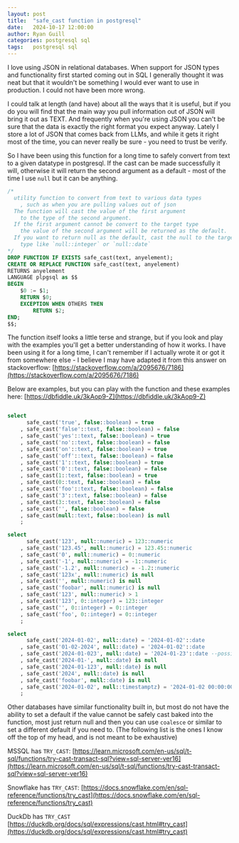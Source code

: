 ```yaml
---
layout: post
title:  "safe_cast function in postgresql"
date:   2024-10-17 12:00:00
author: Ryan Guill
categories: postgresql sql
tags:	postgresql sql
---
```

I love using JSON in relational databases. When support for JSON types and functionality first started coming out in SQL I generally thought it was neat but that it wouldn't be something I would ever want to use in production. I could not have been more wrong.

I could talk at length (and have) about all the ways that it is useful, but if you do you will find that the main way you pull information out of JSON will bring it out as TEXT. And frequently when you're using JSON you can't be sure that the data is exactly the right format you expect anyway. Lately I store a lot of JSON that comes back from LLMs, and while it gets it right most of the time, you can never really be sure - you need to trust be verify.

So I have been using this function for a long time to safely convert from text to a given datatype in postgresql. If the cast can be made successfully it will, otherwise it will return the second argument as a default - most of the time I use `null` but it can be anything.

```sql
/* 
  utility function to convert from text to various data types
    , such as when you are pulling values out of json 
  The function will cast the value of the first argument 
    to the type of the second argument.
  If the first argument cannot be convert to the target type
    the value of the second argument will be returned as the default.
  If you want to return null as the default, cast the null to the target
    type like `null::integer` or `null::date`
*/
DROP FUNCTION IF EXISTS safe_cast(text, anyelement);
CREATE OR REPLACE FUNCTION safe_cast(text, anyelement)
RETURNS anyelement
LANGUAGE plpgsql as $$
BEGIN
    $0 := $1;
    RETURN $0;
    EXCEPTION WHEN OTHERS THEN
        RETURN $2;
END;
$$;
```

The function itself looks a little terse and strange, but if you look and play with the examples you'll get a better understanding of how it works. I have been using it for a long time, I can't remember if I actually wrote it or got it from somewhere else - I believe I may have adapted it from this answer on stackoverflow: [https://stackoverflow.com/a/2095676/7186](https://stackoverflow.com/a/2095676/7186)

Below are examples, but you can play with the function and these examples here: [https://dbfiddle.uk/3kAop9-Z](https://dbfiddle.uk/3kAop9-Z)

```sql

select
	  safe_cast('true', false::boolean) = true
	, safe_cast('false'::text, false::boolean) = false
	, safe_cast('yes'::text, false::boolean) = true
	, safe_cast('no'::text, false::boolean) = false
	, safe_cast('on'::text, false::boolean) = true
	, safe_cast('off'::text, false::boolean) = false
	, safe_cast('1'::text, false::boolean) = true
	, safe_cast('0'::text, false::boolean) = false
	, safe_cast(1::text, false::boolean) = true
	, safe_cast(0::text, false::boolean) = false
	, safe_cast('foo'::text, false::boolean) = false
	, safe_cast('3'::text, false::boolean) = false
	, safe_cast(3::text, false::boolean) = false
	, safe_cast('', false::boolean) = false
	, safe_cast(null::text, false::boolean) is null
	;

select
	  safe_cast('123', null::numeric) = 123::numeric
	, safe_cast('123.45', null::numeric) = 123.45::numeric
	, safe_cast('0', null::numeric) = 0::numeric
	, safe_cast('-1', null::numeric) = -1::numeric
	, safe_cast('-1.2', null::numeric) = -1.2::numeric
	, safe_cast('123x', null::numeric) is null
	, safe_cast('', null::numeric) is null
	, safe_cast('foobar', null::numeric) is null
	, safe_cast('123', null::numeric) > 1
    , safe_cast('123', 0::integer) = 123::integer
	, safe_cast('', 0::integer) = 0::integer
	, safe_cast('foo', 0::integer) = 0::integer
	;

select
	  safe_cast('2024-01-02', null::date) = '2024-01-02'::date
	, safe_cast('01-02-2024', null::date) = '2024-01-02'::date
	, safe_cast('2024-01-023', null::date) = '2024-01-23'::date --possibly surprising
	, safe_cast('2024-01-', null::date) is null
	, safe_cast('2024-01-123', null::date) is null
	, safe_cast('2024', null::date) is null
	, safe_cast('foobar', null::date) is null
    , safe_cast('2024-01-02', null::timestamptz) = '2024-01-02 00:00:00'::timestamptz
	;
```

Other databases have similar functionality built in, but most do not have the ability to set a default if the value cannot be safely cast baked into the function, most just return null and then you can use `coalesce` or similar to set a different default if you need to. (The following list is the ones I know off the top of my head, and is not meant to be exhaustive)

MSSQL has `TRY_CAST`: [https://learn.microsoft.com/en-us/sql/t-sql/functions/try-cast-transact-sql?view=sql-server-ver16](https://learn.microsoft.com/en-us/sql/t-sql/functions/try-cast-transact-sql?view=sql-server-ver16)

Snowflake has `TRY_CAST`: [https://docs.snowflake.com/en/sql-reference/functions/try_cast](https://docs.snowflake.com/en/sql-reference/functions/try_cast)

DuckDb has `TRY_CAST` [https://duckdb.org/docs/sql/expressions/cast.html#try_cast](https://duckdb.org/docs/sql/expressions/cast.html#try_cast)

